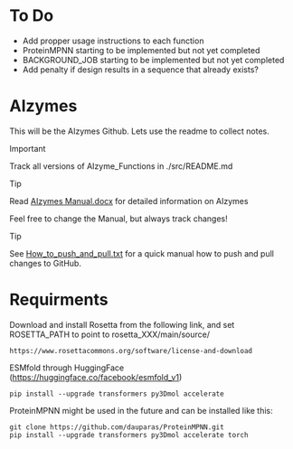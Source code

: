 # To Do
- Add propper usage instructions to each function
- ProteinMPNN starting to be implemented but not yet completed
- BACKGROUND_JOB starting to be implemented but not yet completed
- Add penalty if design results in a sequence that already exists? 

# AIzymes
This will be the AIzymes Github. Lets use the readme to collect notes.

> [!IMPORTANT]
> Track all versions of AIzyme_Functions in ./src/README.md

> [!TIP]
> Read [AIzymes Manual.docx](https://github.com/bunzela/AIzymes/blob/main/AIzymes%20Manual.docx) for detailed information on AIzymes
> 
> Feel free to change the Manual, but always track changes!

> [!TIP]
> See [How_to_push_and_pull.txt](https://github.com/bunzela/AIzymes/blob/main/How_to_push_and_pull.txt) for a quick manual how to push and pull changes to GitHub.

# Requirments
Download and install Rosetta from the following link, and set ROSETTA_PATH to point to rosetta_XXX/main/source/
```
https://www.rosettacommons.org/software/license-and-download
```
ESMfold through HuggingFace (https://huggingface.co/facebook/esmfold_v1)
```
pip install --upgrade transformers py3Dmol accelerate
```
ProteinMPNN might be used in the future and can be installed like this:
```
git clone https://github.com/dauparas/ProteinMPNN.git
pip install --upgrade transformers py3Dmol accelerate torch
```
